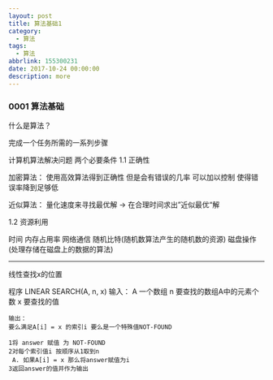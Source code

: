 ```yaml
---
layout: post
title: 算法基础1
category: 
  - 算法
tags: 
  - 算法
abbrlink: 155300231
date: 2017-10-24 00:00:00
description: more
---
```



### 0001 算法基础

什么是算法？

完成一个任务所需的一系列步骤

计算机算法解决问题 两个必要条件
1.1 正确性

 加密算法： 使用高效算法得到正确性 但是会有错误的几率 可以加以控制 使得错误率降到足够低

 近似算法： 量化速度来寻找最优解 -> 在合理时间求出”近似最优“解


1.2 资源利用

 时间 内存占用率 网络通信 随机比特(随机数算法产生的随机数的资源) 磁盘操作(处理存储在磁盘上的数据的算法)


------------


线性查找x的位置

程序 LINEAR SEARCH(A, n, x)
	输入：
	A 一个数组
	n 要查找的数组A中的元素个数
	x 要查找的值

	输出：
	要么满足A[i] = x 的索引i 要么是一个特殊值NOT-FOUND

	1将 answer 赋值 为 NOT-FOUND 
	2对每个索引值i 按顺序从1取到n
	 A. 如果A[i] = x 那么将answer赋值为i
	3返回answer的值并作为输出
